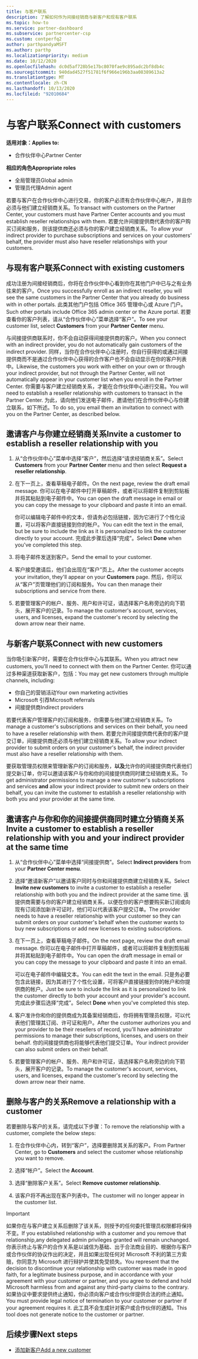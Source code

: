 ```yaml
---
title: 与客户联系
description: 了解如何作为间接经销商与新客户和现有客户联系
ms.topic: how-to
ms.service: partner-dashboard
ms.subservice: partnercenter-csp
ms.custom: contperfq2
author: parthpandyaMSFT
ms.author: parthp
ms.localizationpriority: medium
ms.date: 10/12/2020
ms.openlocfilehash: dc0d5af728b5e17bc8070fae9c895adc2bf8db4c
ms.sourcegitcommit: 940dad4527f51781f6f966e196b3aa08389613a2
ms.translationtype: MT
ms.contentlocale: zh-CN
ms.lasthandoff: 10/13/2020
ms.locfileid: "92010684"
---
```

# <a name="connect-with-customers"></a><span data-ttu-id="f0efc-103">与客户联系</span><span class="sxs-lookup"><span data-stu-id="f0efc-103">Connect with customers</span></span>

<span data-ttu-id="f0efc-104">**适用对象：**</span><span class="sxs-lookup"><span data-stu-id="f0efc-104">**Applies to:**</span></span>

- <span data-ttu-id="f0efc-105">合作伙伴中心</span><span class="sxs-lookup"><span data-stu-id="f0efc-105">Partner Center</span></span>

 <span data-ttu-id="f0efc-106">**相应的角色**</span><span class="sxs-lookup"><span data-stu-id="f0efc-106">**Appropriate roles**</span></span>

- <span data-ttu-id="f0efc-107">全局管理员</span><span class="sxs-lookup"><span data-stu-id="f0efc-107">Global admin</span></span>
- <span data-ttu-id="f0efc-108">管理员代理</span><span class="sxs-lookup"><span data-stu-id="f0efc-108">Admin agent</span></span>


<span data-ttu-id="f0efc-109">若要与客户在合作伙伴中心进行交易，你的客户必须有合作伙伴中心帐户，并且你必须与他们建立经销商关系。</span><span class="sxs-lookup"><span data-stu-id="f0efc-109">To transact with customers on the Partner Center, your customers must have Partner Center accounts and you must establish reseller relationships with them.</span></span> <span data-ttu-id="f0efc-110">若要允许间接提供商代表你的客户购买订阅和服务，则该提供商还必须与你的客户建立经销商关系。</span><span class="sxs-lookup"><span data-stu-id="f0efc-110">To allow your indirect provider to purchase subscriptions and services on your customers' behalf, the provider must also have reseller relationships with your customers.</span></span>

## <a name="connect-with-existing-customers"></a><span data-ttu-id="f0efc-111">与现有客户联系</span><span class="sxs-lookup"><span data-stu-id="f0efc-111">Connect with existing customers</span></span>

<span data-ttu-id="f0efc-112">成功注册为间接经销商后，你将在合作伙伴中心看到你在其他门户中已与之有业务往来的客户。</span><span class="sxs-lookup"><span data-stu-id="f0efc-112">Once you successfully enroll as an indirect reseller, you will see the same customers in the Partner Center that you already do business with in other portals.</span></span> <span data-ttu-id="f0efc-113">此类其他门户包括 Office 365 管理中心或 Azure 门户。</span><span class="sxs-lookup"><span data-stu-id="f0efc-113">Such other portals include Office 365 admin center or the Azure portal.</span></span> <span data-ttu-id="f0efc-114">若要查看你的客户列表，请从“合作伙伴中心”菜单选择“客户”。</span><span class="sxs-lookup"><span data-stu-id="f0efc-114">To see your customer list, select **Customers** from your **Partner Center** menu.</span></span>

<span data-ttu-id="f0efc-115">与间接提供商联系时，你不会自动获得间接提供商的客户。</span><span class="sxs-lookup"><span data-stu-id="f0efc-115">When you connect with an indirect provider, you do not automatically gain customers of the indirect provider.</span></span> <span data-ttu-id="f0efc-116">同样，当你在合作伙伴中心注册时，你自行获得的或通过间接提供商而不是通过合作伙伴中心获得的合作客户也不会自动显示在你的客户列表中。</span><span class="sxs-lookup"><span data-stu-id="f0efc-116">Likewise, the customers you work with either on your own or through your indirect provider, but not through the Partner Center, will not automatically appear in your customer list when you enroll in the Partner Center.</span></span> <span data-ttu-id="f0efc-117">你需要与客户建立经销商关系，才能在合作伙伴中心进行交易。</span><span class="sxs-lookup"><span data-stu-id="f0efc-117">You will need to establish a reseller relationship with customers to transact in the Partner Center.</span></span>  <span data-ttu-id="f0efc-118">为此，请向他们发送电子邮件，邀请他们在合作伙伴中心与你建立联系，如下所述。</span><span class="sxs-lookup"><span data-stu-id="f0efc-118">To do so, you email them an invitation to connect with you on the Partner Center, as described below.</span></span>

## <a name="invite-a-customer-to-establish-a-reseller-relationship-with-you"></a><span data-ttu-id="f0efc-119">邀请客户与你建立经销商关系</span><span class="sxs-lookup"><span data-stu-id="f0efc-119">Invite a customer to establish a reseller relationship with you</span></span>

1. <span data-ttu-id="f0efc-120">从“合作伙伴中心”菜单中选择“客户”，然后选择“请求经销商关系”。</span><span class="sxs-lookup"><span data-stu-id="f0efc-120">Select **Customers** from your **Partner Center** menu and then select **Request a reseller relationship**.</span></span>

2. <span data-ttu-id="f0efc-121">在下一页上，查看草稿电子邮件。</span><span class="sxs-lookup"><span data-stu-id="f0efc-121">On the next page, review the draft email message.</span></span> <span data-ttu-id="f0efc-122">你可以在电子邮件中打开草稿邮件，或者可以将邮件复制到剪贴板并将其粘贴到电子邮件中。</span><span class="sxs-lookup"><span data-stu-id="f0efc-122">You can open the draft message in email or you can copy the message to your clipboard and paste it into an email.</span></span>

   <span data-ttu-id="f0efc-123">你可以编辑电子邮件中的文本，但请务必包括链接，因为它进行了个性化设置，可以将客户直接链接到你的帐户。</span><span class="sxs-lookup"><span data-stu-id="f0efc-123">You can edit the text in the email, but be sure to include the link as it is personalized to link the customer directly to your account.</span></span> <span data-ttu-id="f0efc-124">完成此步骤后选择“完成”。</span><span class="sxs-lookup"><span data-stu-id="f0efc-124">Select **Done** when you've completed this step.</span></span>

3. <span data-ttu-id="f0efc-125">将电子邮件发送到客户。</span><span class="sxs-lookup"><span data-stu-id="f0efc-125">Send the email to your customer.</span></span>

4. <span data-ttu-id="f0efc-126">客户接受邀请后，他们会出现在“客户”页上。</span><span class="sxs-lookup"><span data-stu-id="f0efc-126">After the customer accepts your invitation, they'll appear on your **Customers** page.</span></span> <span data-ttu-id="f0efc-127">然后，你可以从“客户”页管理他们的订阅和服务。</span><span class="sxs-lookup"><span data-stu-id="f0efc-127">You can then manage their subscriptions and service from there.</span></span>

5. <span data-ttu-id="f0efc-128">若要管理客户的帐户、服务、用户和许可证，请选择客户名称旁边的向下箭头，展开客户的记录。</span><span class="sxs-lookup"><span data-stu-id="f0efc-128">To manage the customer's account, services, users, and licenses, expand the customer's record by selecting the down arrow near their name.</span></span>

## <a name="connect-with-new-customers"></a><span data-ttu-id="f0efc-129">与新客户联系</span><span class="sxs-lookup"><span data-stu-id="f0efc-129">Connect with new customers</span></span>

<span data-ttu-id="f0efc-130">当你吸引新客户时，需要在合作伙伴中心与其联系。</span><span class="sxs-lookup"><span data-stu-id="f0efc-130">When you attract new customers, you'll need to connect with them on the Partner Center.</span></span> <span data-ttu-id="f0efc-131">你可以通过多种渠道获取新客户，包括：</span><span class="sxs-lookup"><span data-stu-id="f0efc-131">You may get new customers through multiple channels, including:</span></span>

- <span data-ttu-id="f0efc-132">你自己的营销活动</span><span class="sxs-lookup"><span data-stu-id="f0efc-132">Your own marketing activities</span></span>
- <span data-ttu-id="f0efc-133">Microsoft 引荐</span><span class="sxs-lookup"><span data-stu-id="f0efc-133">Microsoft referrals</span></span>
- <span data-ttu-id="f0efc-134">间接提供商</span><span class="sxs-lookup"><span data-stu-id="f0efc-134">Indirect providers</span></span>

<span data-ttu-id="f0efc-135">若要代表客户管理客户的订阅和服务，你需要与他们建立经销商关系。</span><span class="sxs-lookup"><span data-stu-id="f0efc-135">To manage a customer's subscriptions and services on their behalf, you need to have a reseller relationship with them.</span></span> <span data-ttu-id="f0efc-136">若要允许间接提供商代表你的客户提交订单，间接提供商还必须与他们建立经销商关系。</span><span class="sxs-lookup"><span data-stu-id="f0efc-136">To allow your indirect provider to submit orders on your customer's behalf, the indirect provider must also have a reseller relationship with them.</span></span>

<span data-ttu-id="f0efc-137">要获取管理员权限来管理新客户的订阅和服务，**以及**允许你的间接提供商代表他们提交新订单，你可以邀请该客户与你和你的间接提供商同时建立经销商关系。</span><span class="sxs-lookup"><span data-stu-id="f0efc-137">To get administrator permissions to manage a new customer's subscriptions and services **and** allow your indirect provider to submit new orders on their behalf, you can invite the customer to establish a reseller relationship with both you and your provider at the same time.</span></span>

## <a name="invite-a-customer-to-establish-a-reseller-relationship-with-you-and-your-indirect-provider-at-the-same-time"></a><span data-ttu-id="f0efc-138">邀请客户与你和你的间接提供商同时建立分销商关系</span><span class="sxs-lookup"><span data-stu-id="f0efc-138">Invite a customer to establish a reseller relationship with you and your indirect provider at the same time</span></span>

1. <span data-ttu-id="f0efc-139">从“合作伙伴中心”菜单中选择“间接提供商”。</span><span class="sxs-lookup"><span data-stu-id="f0efc-139">Select **Indirect providers** from your **Partner Center menu**.</span></span>

2. <span data-ttu-id="f0efc-140">选择“邀请新客户”以邀请客户同时与你和间接提供商建立经销商关系。</span><span class="sxs-lookup"><span data-stu-id="f0efc-140">Select **Invite new customers** to invite a customer to establish a reseller relationship with both you and the indirect provider at the same time.</span></span> <span data-ttu-id="f0efc-141">该提供商需要与你的客户建立经销商关系，以便在你的客户想要购买新订阅或向现有订阅添加新许可证时，他们可以代表该客户提交订单。</span><span class="sxs-lookup"><span data-stu-id="f0efc-141">The provider needs to have a reseller relationship with your customer so they can submit orders on your customer's behalf when the customer wants to buy new subscriptions or add new licenses to existing subscriptions.</span></span>

3. <span data-ttu-id="f0efc-142">在下一页上，查看草稿电子邮件。</span><span class="sxs-lookup"><span data-stu-id="f0efc-142">On the next page, review the draft email message.</span></span> <span data-ttu-id="f0efc-143">你可以在电子邮件中打开草稿邮件，或者可以将邮件复制到剪贴板并将其粘贴到电子邮件中。</span><span class="sxs-lookup"><span data-stu-id="f0efc-143">You can open the draft message in email or you can copy the message to your clipboard and paste it into an email.</span></span>

   <span data-ttu-id="f0efc-144">可以在电子邮件中编辑文本。</span><span class="sxs-lookup"><span data-stu-id="f0efc-144">You can edit the text in the email.</span></span> <span data-ttu-id="f0efc-145">只是务必要包含此链接，因为其进行了个性化设置，可将客户直接链接到你的帐户和你提供商的帐户。</span><span class="sxs-lookup"><span data-stu-id="f0efc-145">Just be sure to include the link as it is personalized to link the customer directly to both your account and your provider's account.</span></span> <span data-ttu-id="f0efc-146">完成此步骤后选择“完成”。</span><span class="sxs-lookup"><span data-stu-id="f0efc-146">Select **Done** when you've completed this step.</span></span>

4. <span data-ttu-id="f0efc-147">客户准许你和你的提供商成为其备案经销商后，你将拥有管理员权限，可以代表他们管理其订阅、许可证和用户。</span><span class="sxs-lookup"><span data-stu-id="f0efc-147">After the customer authorizes you and your provider to be their resellers of record, you'll have administrator permissions to manage their subscriptions, licenses, and users on their behalf.</span></span> <span data-ttu-id="f0efc-148">你的间接提供商也将能够代表他们提交订单。</span><span class="sxs-lookup"><span data-stu-id="f0efc-148">Your indirect provider can also submit orders on their behalf.</span></span>

5. <span data-ttu-id="f0efc-149">若要管理客户的帐户、服务、用户和许可证，请选择客户名称旁边的向下箭头，展开客户的记录。</span><span class="sxs-lookup"><span data-stu-id="f0efc-149">To manage the customer's account, services, users, and licenses, expand the customer's record by selecting the down arrow near their name.</span></span>

## <a name="remove-a-relationship-with-a-customer"></a><span data-ttu-id="f0efc-150">删除与客户的关系</span><span class="sxs-lookup"><span data-stu-id="f0efc-150">Remove a relationship with a customer</span></span>

<span data-ttu-id="f0efc-151">若要删除与客户的关系，请完成以下步骤：</span><span class="sxs-lookup"><span data-stu-id="f0efc-151">To remove the relationship with a customer, complete the below steps:</span></span>

1.  <span data-ttu-id="f0efc-152">在合作伙伴中心内，转到“客户”，选择要删除其关系的客户。</span><span class="sxs-lookup"><span data-stu-id="f0efc-152">From Partner Center, go to **Customers** and select the customer whose relationship you want to remove.</span></span>

2.  <span data-ttu-id="f0efc-153">选择“帐户”。</span><span class="sxs-lookup"><span data-stu-id="f0efc-153">Select the **Account**.</span></span>

3.  <span data-ttu-id="f0efc-154">选择“删除客户关系”。</span><span class="sxs-lookup"><span data-stu-id="f0efc-154">Select **Remove customer relationship**.</span></span>

4.  <span data-ttu-id="f0efc-155">该客户将不再出现在客户列表中。</span><span class="sxs-lookup"><span data-stu-id="f0efc-155">The customer will no longer appear in the customer list.</span></span>

>[!IMPORTANT]
><span data-ttu-id="f0efc-156">如果你在与客户建立关系后删除了该关系，则授予的任何委托管理员权限都将保持不变。</span><span class="sxs-lookup"><span data-stu-id="f0efc-156">If you established relationship with a customer and you remove that relationship,any delegated admin privileges granted will remain unchanged.</span></span>
><span data-ttu-id="f0efc-157">你表示终止与客户的合作关系是以诚信为基础、出于合法商业目的、根据你与客户或合作伙伴的协议作出的决定，并且如果出现任何对 Microsoft 不利的第三方索赔，你同意为 Microsoft 进行辩护并使其免受损失。</span><span class="sxs-lookup"><span data-stu-id="f0efc-157">You represent that the decision to discontinue your relationship with customer was made in good faith, for a legitimate business purpose, and in accordance with your agreement with your customer or partner, and you agree to defend and hold Microsoft harmless from and against any third-party claims to the contrary.</span></span>
><span data-ttu-id="f0efc-158">如果协议中要求提供终止通知，你必须向客户或合作伙伴提供合法的终止通知。</span><span class="sxs-lookup"><span data-stu-id="f0efc-158">You must provide legal notice of termination to your customer or partner if your agreement requires it.</span></span> <span data-ttu-id="f0efc-159">此工具不会生成针对客户或合作伙伴的通知。</span><span class="sxs-lookup"><span data-stu-id="f0efc-159">This tool does not generate notice to the customer or partner.</span></span>

## <a name="next-steps"></a><span data-ttu-id="f0efc-160">后续步骤</span><span class="sxs-lookup"><span data-stu-id="f0efc-160">Next steps</span></span>

- [<span data-ttu-id="f0efc-161">添加新客户</span><span class="sxs-lookup"><span data-stu-id="f0efc-161">Add a new customer</span></span>](add-a-new-customer.md)
